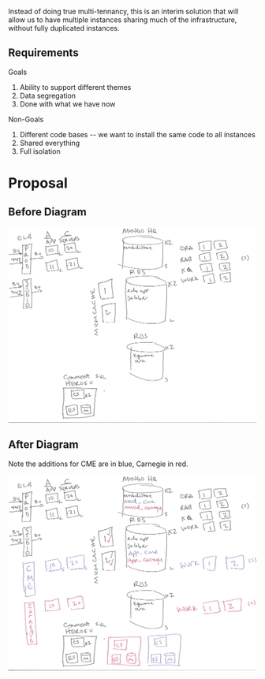 Instead of doing true multi-tennancy, this is an interim solution that will allow us to have multiple instances sharing much of the infrastructure, without fully duplicated instances.

Requirements
------------

Goals

1. Ability to support different themes
2. Data segregation
3. Done with what we have now

Non-Goals

1. Different code bases -- we want to install the same code to all instances
2. Shared everything
3. Full isolation


Proposal
========

Before Diagram
--------------

![Pre](image/multi-pre.png)




After Diagram
--------------

Note the additions for CME are in blue, Carnegie in red.

![Post](image/multi-post.png)

